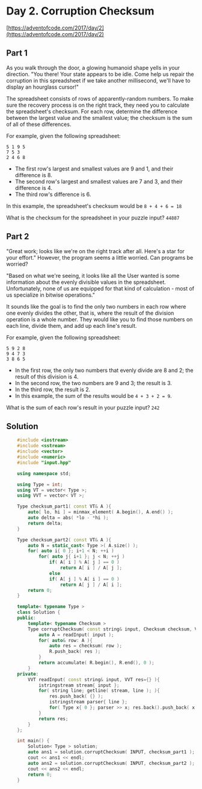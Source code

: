 # Day 2. Corruption Checksum
[https://adventofcode.com/2017/day/2](https://adventofcode.com/2017/day/2)

## Part 1
As you walk through the door, a glowing humanoid shape yells in your direction. "You there!
Your state appears to be idle. Come help us repair the corruption in this spreadsheet
if we take another millisecond, we'll have to display an hourglass cursor!"

The spreadsheet consists of rows of apparently-random numbers. To make sure the recovery process
is on the right track, they need you to calculate the spreadsheet's checksum. For each row,
determine the difference between the largest value and the smallest value; the checksum
is the sum of all of these differences.

For example, given the following spreadsheet:
```
5 1 9 5
7 5 3
2 4 6 8
```
* The first row's largest and smallest values are 9 and 1, and their difference is 8.
* The second row's largest and smallest values are 7 and 3, and their difference is 4.
* The third row's difference is 6.

In this example, the spreadsheet's checksum would be ```8 + 4 + 6 = 18```

What is the checksum for the spreadsheet in your puzzle input? ```44887```

## Part 2
"Great work; looks like we're on the right track after all. Here's a star for your effort."
However, the program seems a little worried. Can programs be worried?

"Based on what we're seeing, it looks like all the User wanted is some information
about the evenly divisible values in the spreadsheet. Unfortunately, none of us are equipped
for that kind of calculation - most of us specialize in bitwise operations."

It sounds like the goal is to find the only two numbers in each row where one evenly divides the other,
that is, where the result of the division operation is a whole number. They would like you
to find those numbers on each line, divide them, and add up each line's result.

For example, given the following spreadsheet:
```
5 9 2 8
9 4 7 3
3 8 6 5
```
* In the first row, the only two numbers that evenly divide are 8 and 2; the result of this division is 4.
* In the second row, the two numbers are 9 and 3; the result is 3.
* In the third row, the result is 2.
* In this example, the sum of the results would be ```4 + 3 + 2 = 9```.

What is the sum of each row's result in your puzzle input? ```242```

## Solution

```cpp
    #include <iostream>
    #include <sstream>
    #include <vector>
    #include <numeric>
    #include "input.hpp"

    using namespace std;

    using Type = int;
    using VT = vector< Type >;
    using VVT = vector< VT >;

    Type checksum_part1( const VT& A ){
        auto[ lo, hi ] = minmax_element( A.begin(), A.end() );
        auto delta = abs( *lo - *hi );
        return delta;
    }

    Type checksum_part2( const VT& A ){
        auto N = static_cast< Type >( A.size() );
        for( auto i{ 0 }; i+1 < N; ++i )
            for( auto j{ i+1 }; j < N; ++j )
                if( A[ i ] % A[ j ] == 0 )
                    return A[ i ] / A[ j ];
                else
                if( A[ j ] % A[ i ] == 0 )
                    return A[ j ] / A[ i ];
        return 0;
    }

    template< typename Type >
    class Solution {
    public:
        template< typename Checksum >
        Type corruptChecksum( const string& input, Checksum checksum, VT R={} ){
            auto A = readInput( input );
            for( auto& row: A ){
                auto res = checksum( row );
                R.push_back( res );
            }
            return accumulate( R.begin(), R.end(), 0 );
        }
    private:
        VVT readInput( const string& input, VVT res={} ){
            istringstream stream{ input };
            for( string line; getline( stream, line ); ){
                res.push_back( {} );
                istringstream parser{ line };
                for( Type x{ 0 }; parser >> x; res.back().push_back( x ));
            }
            return res;
        }
    };

    int main() {
        Solution< Type > solution;
        auto ans1 = solution.corruptChecksum( INPUT, checksum_part1 );
        cout << ans1 << endl;
        auto ans2 = solution.corruptChecksum( INPUT, checksum_part2 );
        cout << ans2 << endl;
        return 0;
    }
```
